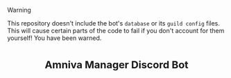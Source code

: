 > [!WARNING]
> This repository doesn't include the bot's `database` or its `guild config` files. This will cause certain parts of the code to fail if you don't account for them yourself! You have been warned.

<h1 align="center">
  <sup>Amniva Manager Discord Bot</sup>
</h1>
